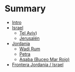 # Summary
- [Intro](./intro.md)
- [Israel](./israel.md)  
  - [Tel Aviv](./telaviv.md))  
  - [Jerusalén]()  
- [Jordania]()
  - [Wadi Rum](./wadi_rum.md)
  - [Petra](./petra.md)  
  - [Aqaba (Buceo Mar Rojo)](./aqaba.md)  
- [Frontera Jordania / Israel](./jordan_border.md)